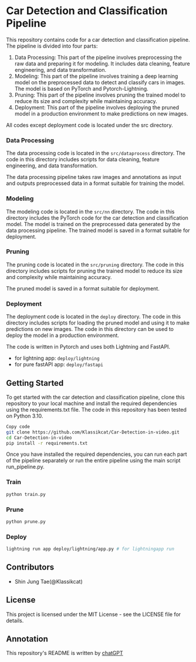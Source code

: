 # Car Detection and Classification Pipeline

This repository contains code for a car detection and classification pipeline.
The pipeline is divided into four parts:

1. Data Processing: This part of the pipeline involves preprocessing the raw data
and preparing it for modeling. It includes data cleaning, feature engineering, 
and data transformation.
2. Modeling: This part of the pipeline involves training a deep learning model
on the preprocessed data to detect and classify cars in images.
The model is based on PyTorch and Pytorch-Lightning.
3. Pruning: This part of the pipeline involves pruning the trained model
to reduce its size and complexity while maintaining accuracy. 
4. Deployment: This part of the pipeline involves deploying the pruned model
in a production environment to make predictions on new images.

All codes except deployment code is located under the src directory.

### Data Processing

The data processing code is located in the `src/dataprocess` directory.
The code in this directory includes scripts for data cleaning, feature
engineering, and data transformation.

The data processing pipeline takes raw images and annotations as input and
outputs preprocessed data in a format suitable for training the model.

### Modeling

The modeling code is located in the `src/nn` directory. The code in this directory
includes the PyTorch code for the car detection and classification model.
The model is trained on the preprocessed data generated by the data processing pipeline.
The trained model is saved in a format suitable for deployment.

### Pruning

The pruning code is located in the `src/pruning` directory. The code in this
directory includes scripts for pruning the trained model to reduce its
size and complexity while maintaining accuracy.

The pruned model is saved in a format suitable for deployment.

### Deployment

The deployment code is located in the `deploy` directory.
The code in this directory includes scripts for loading the pruned model and using it to make predictions on new images.
The code in this directory can be used to deploy the model in a production environment.

The code is written in Pytorch and uses both Lightning and FastAPI.

- for lightning app: `deploy/lightning`
- for pure fastAPI app: `deploy/fastapi`

## Getting Started

To get started with the car detection and classification pipeline, clone this repository to your local machine and install the required dependencies using the requirements.txt file. The code in this repository has been tested on Python 3.10.

```bash
Copy code
git clone https://github.com/Klassikcat/Car-Detection-in-video.git
cd Car-Detection-in-video
pip install -r requirements.txt
```

Once you have installed the required dependencies, you can run each part of the pipeline separately or run the entire pipeline using the main script run_pipeline.py.

### Train

```bash
python train.py
```

### Prune

```bash
python prune.py
```

### Deploy

```bash
lightning run app deploy/lightning/app.py # for lightningapp run
```

## Contributors

- Shin Jung Tae(@Klassikcat)

## License

This project is licensed under the MIT License - see the LICENSE file for details.

## Annotation

This repository's README is written by [chatGPT](https://chat.openai.com)